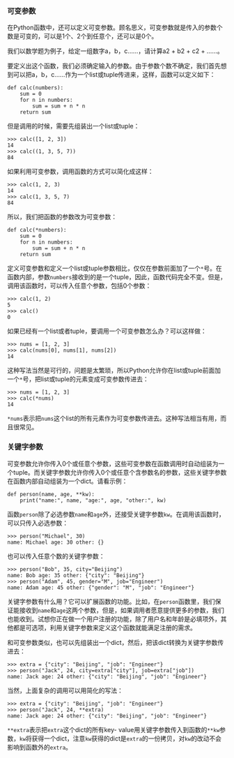### 可变参数

在Python函数中，还可以定义可变参数。顾名思义，可变参数就是传入的参数个数是可变的，可以是1个、2个到任意个，还可以是0个。

我们以数学题为例子，给定一组数字a，b，c……，请计算a2 + b2 + c2 + ……。

要定义出这个函数，我们必须确定输入的参数。由于参数个数不确定，我们首先想到可以把a，b，c……作为一个list或tuple传进来，这样，函数可以定义如下：

    
    
    def calc(numbers):
        sum = 0
        for n in numbers:
            sum = sum + n * n
        return sum
    

但是调用的时候，需要先组装出一个list或tuple：

    
    
    >>> calc([1, 2, 3])
    14
    >>> calc((1, 3, 5, 7))
    84
    

如果利用可变参数，调用函数的方式可以简化成这样：

    
    
    >>> calc(1, 2, 3)
    14
    >>> calc(1, 3, 5, 7)
    84
    

所以，我们把函数的参数改为可变参数：

    
    
    def calc(*numbers):
        sum = 0
        for n in numbers:
            sum = sum + n * n
        return sum
    

定义可变参数和定义一个list或tuple参数相比，仅仅在参数前面加了一个`*`号。在函数内部，参数`numbers`接收到的是一个tuple，因此，函数代码完全不变。但是，调用该函数时，可以传入任意个参数，包括0个参数：

    
    
    >>> calc(1, 2)
    5
    >>> calc()
    0
    

如果已经有一个list或者tuple，要调用一个可变参数怎么办？可以这样做：

    
    
    >>> nums = [1, 2, 3]
    >>> calc(nums[0], nums[1], nums[2])
    14
    

这种写法当然是可行的，问题是太繁琐，所以Python允许你在list或tuple前面加一个`*`号，把list或tuple的元素变成可变参数传进去：

    
    
    >>> nums = [1, 2, 3]
    >>> calc(*nums)
    14
    

`*nums`表示把`nums`这个list的所有元素作为可变参数传进去。这种写法相当有用，而且很常见。

### 关键字参数

可变参数允许你传入0个或任意个参数，这些可变参数在函数调用时自动组装为一个tuple。而关键字参数允许你传入0个或任意个含参数名的参数，这些关键字参数在函数内部自动组装为一个dict。请看示例：

    
    
    def person(name, age, **kw):
        print("name:", name, "age:", age, "other:", kw)
    

函数`person`除了必选参数`name`和`age`外，还接受关键字参数`kw`。在调用该函数时，可以只传入必选参数：

    
    
    >>> person("Michael", 30)
    name: Michael age: 30 other: {}
    

也可以传入任意个数的关键字参数：

    
    
    >>> person("Bob", 35, city="Beijing")
    name: Bob age: 35 other: {"city": "Beijing"}
    >>> person("Adam", 45, gender="M", job="Engineer")
    name: Adam age: 45 other: {"gender": "M", "job": "Engineer"}
    

关键字参数有什么用？它可以扩展函数的功能。比如，在`person`函数里，我们保证能接收到`name`和`age`这两个参数，但是，如果调用者愿意提供更多的参数，我们也能收到。试想你正在做一个用户注册的功能，除了用户名和年龄是必填项外，其他都是可选项，利用关键字参数来定义这个函数就能满足注册的需求。

和可变参数类似，也可以先组装出一个dict，然后，把该dict转换为关键字参数传进去：

    
    
    >>> extra = {"city": "Beijing", "job": "Engineer"}
    >>> person("Jack", 24, city=extra["city"], job=extra["job"])
    name: Jack age: 24 other: {"city": "Beijing", "job": "Engineer"}
    

当然，上面复杂的调用可以用简化的写法：

    
    
    >>> extra = {"city": "Beijing", "job": "Engineer"}
    >>> person("Jack", 24, **extra)
    name: Jack age: 24 other: {"city": "Beijing", "job": "Engineer"}
    

`**extra`表示把`extra`这个dict的所有key-
value用关键字参数传入到函数的`**kw`参数，`kw`将获得一个dict，注意`kw`获得的dict是`extra`的一份拷贝，对`kw`的改动不会影响到函数外的`extra`。

